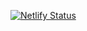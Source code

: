 [![Netlify Status](https://api.netlify.com/api/v1/badges/c966a5c0-7fcf-4f2e-8e21-d5b87621196f/deploy-status)](https://app.netlify.com/projects/sahramicin/deploys)
